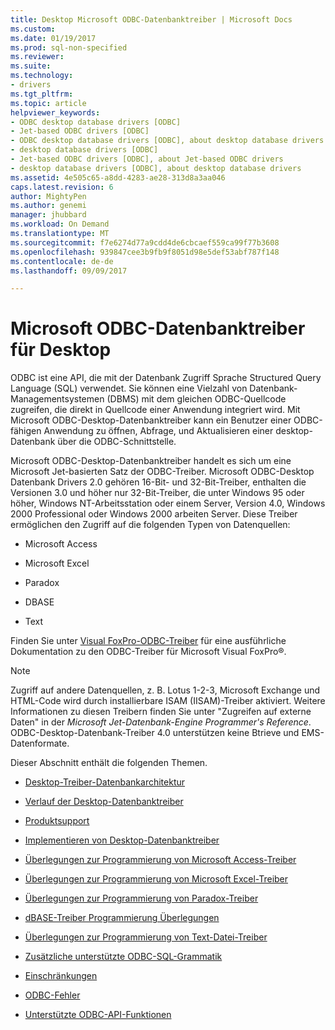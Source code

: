 ```yaml
---
title: Desktop Microsoft ODBC-Datenbanktreiber | Microsoft Docs
ms.custom: 
ms.date: 01/19/2017
ms.prod: sql-non-specified
ms.reviewer: 
ms.suite: 
ms.technology:
- drivers
ms.tgt_pltfrm: 
ms.topic: article
helpviewer_keywords:
- ODBC desktop database drivers [ODBC]
- Jet-based ODBC drivers [ODBC]
- ODBC desktop database drivers [ODBC], about desktop database drivers
- desktop database drivers [ODBC]
- Jet-based ODBC drivers [ODBC], about Jet-based ODBC drivers
- desktop database drivers [ODBC], about desktop database drivers
ms.assetid: 4e505c65-a8dd-4283-ae28-313d8a3aa046
caps.latest.revision: 6
author: MightyPen
ms.author: genemi
manager: jhubbard
ms.workload: On Demand
ms.translationtype: MT
ms.sourcegitcommit: f7e6274d77a9cdd4de6cbcaef559ca99f77b3608
ms.openlocfilehash: 939847cee3b9fb9f8051d98e5def53abf787f148
ms.contentlocale: de-de
ms.lasthandoff: 09/09/2017

---
```

# <a name="microsoft-odbc-desktop-database-drivers"></a>Microsoft ODBC-Datenbanktreiber für Desktop
ODBC ist eine API, die mit der Datenbank Zugriff Sprache Structured Query Language (SQL) verwendet. Sie können eine Vielzahl von Datenbank-Managementsystemen (DBMS) mit dem gleichen ODBC-Quellcode zugreifen, die direkt in Quellcode einer Anwendung integriert wird. Mit Microsoft ODBC-Desktop-Datenbanktreiber kann ein Benutzer einer ODBC-fähigen Anwendung zu öffnen, Abfrage, und Aktualisieren einer desktop-Datenbank über die ODBC-Schnittstelle.  
  
 Microsoft ODBC-Desktop-Datenbanktreiber handelt es sich um eine Microsoft Jet-basierten Satz der ODBC-Treiber. Microsoft ODBC-Desktop Datenbank Drivers 2.0 gehören 16-Bit- und 32-Bit-Treiber, enthalten die Versionen 3.0 und höher nur 32-Bit-Treiber, die unter Windows 95 oder höher, Windows NT-Arbeitsstation oder einem Server, Version 4.0, Windows 2000 Professional oder Windows 2000 arbeiten Server. Diese Treiber ermöglichen den Zugriff auf die folgenden Typen von Datenquellen:  
  
-   Microsoft Access  
  
-   Microsoft Excel  
  
-   Paradox  
  
-   DBASE  
  
-   Text  
  
 Finden Sie unter [Visual FoxPro-ODBC-Treiber](../../odbc/microsoft/visual-foxpro-odbc-driver.md) für eine ausführliche Dokumentation zu den ODBC-Treiber für Microsoft Visual FoxPro®.  
  
> [!NOTE]  
>  Zugriff auf andere Datenquellen, z. B. Lotus 1-2-3, Microsoft Exchange und HTML-Code wird durch installierbare ISAM (IISAM)-Treiber aktiviert. Weitere Informationen zu diesen Treibern finden Sie unter "Zugreifen auf externe Daten" in der *Microsoft Jet-Datenbank-Engine Programmer's Reference*. ODBC-Desktop-Datenbank-Treiber 4.0 unterstützen keine Btrieve und EMS-Datenformate.  
  
 Dieser Abschnitt enthält die folgenden Themen.  
  
-   [Desktop-Treiber-Datenbankarchitektur](../../odbc/microsoft/desktop-database-drivers-architecture.md)  
  
-   [Verlauf der Desktop-Datenbanktreiber](../../odbc/microsoft/history-of-the-desktop-database-drivers.md)  
  
-   [Produktsupport](../../odbc/microsoft/product-support.md)  
  
-   [Implementieren von Desktop-Datenbanktreiber](../../odbc/microsoft/implementing-desktop-database-drivers.md)  
  
-   [Überlegungen zur Programmierung von Microsoft Access-Treiber](../../odbc/microsoft/microsoft-access-driver-programming-considerations.md)  
  
-   [Überlegungen zur Programmierung von Microsoft Excel-Treiber](../../odbc/microsoft/microsoft-excel-driver-programming-considerations.md)  
  
-   [Überlegungen zur Programmierung von Paradox-Treiber](../../odbc/microsoft/paradox-driver-programming-considerations.md)  
  
-   [dBASE-Treiber Programmierung Überlegungen](../../odbc/microsoft/dbase-driver-programming-considerations.md)  
  
-   [Überlegungen zur Programmierung von Text-Datei-Treiber](../../odbc/microsoft/text-file-driver-programming-considerations.md)  
  
-   [Zusätzliche unterstützte ODBC-SQL-Grammatik](../../odbc/microsoft/additional-supported-odbc-sql-grammar.md)  
  
-   [Einschränkungen](../../odbc/microsoft/limitations.md)  
  
-   [ODBC-Fehler](../../odbc/microsoft/odbc-errors.md)  
  
-   [Unterstützte ODBC-API-Funktionen](../../odbc/microsoft/supported-odbc-api-functions.md)

